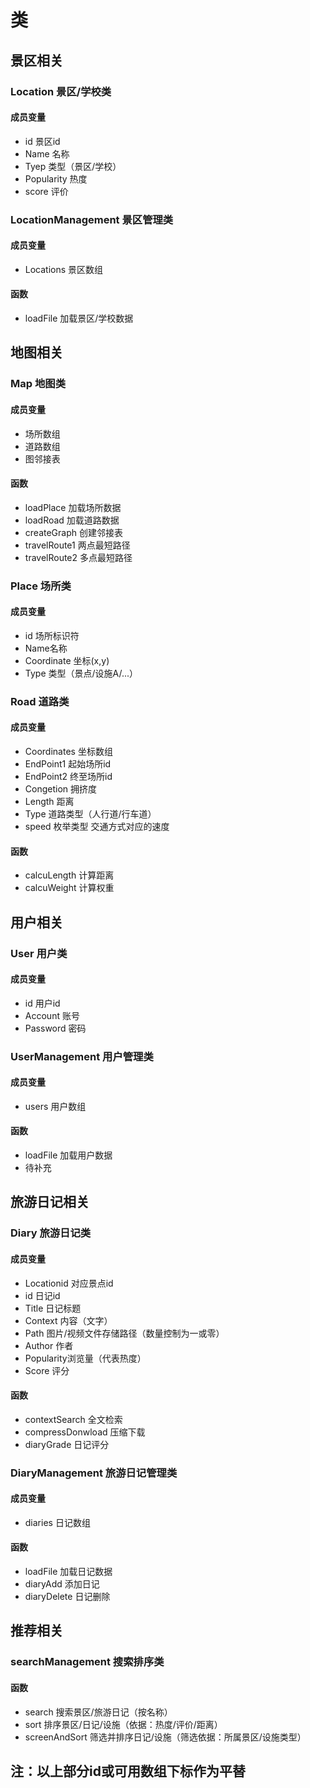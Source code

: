 # 类
## 景区相关
### Location 景区/学校类
#### 成员变量
- id 景区id
- Name 名称
- Tyep 类型（景区/学校）
- Popularity 热度
- score 评价
### LocationManagement 景区管理类
#### 成员变量
- Locations 景区数组
#### 函数
- loadFile 加载景区/学校数据
## 地图相关
### Map 地图类
#### 成员变量
- 场所数组
- 道路数组
- 图邻接表
#### 函数
- loadPlace 加载场所数据
- loadRoad 加载道路数据
- createGraph 创建邻接表
- travelRoute1 两点最短路径
- travelRoute2 多点最短路径
### Place 场所类
#### 成员变量
- id 场所标识符
- Name名称
- Coordinate 坐标(x,y)
- Type 类型（景点/设施A/...）
### Road 道路类
#### 成员变量
- Coordinates 坐标数组
- EndPoint1 起始场所id
- EndPoint2 终至场所id
- Congetion 拥挤度
- Length 距离
- Type 道路类型（人行道/行车道）
- speed 枚举类型 交通方式对应的速度
#### 函数
- calcuLength 计算距离
- calcuWeight 计算权重
## 用户相关
### User 用户类
#### 成员变量
- id 用户id
- Account 账号
- Password 密码
### UserManagement 用户管理类
#### 成员变量
- users 用户数组
#### 函数
- loadFile 加载用户数据
- 待补充
## 旅游日记相关
### Diary 旅游日记类
#### 成员变量
- Locationid 对应景点id
- id 日记id
- Title 日记标题
- Context 内容（文字） 
- Path 图片/视频文件存储路径（数量控制为一或零）
- Author 作者
- Popularity浏览量（代表热度）
- Score 评分
#### 函数
- contextSearch 全文检索
- compressDonwload 压缩下载
- diaryGrade 日记评分
### DiaryManagement 旅游日记管理类
#### 成员变量
- diaries 日记数组
#### 函数
- loadFile 加载日记数据
- diaryAdd 添加日记
- diaryDelete 日记删除
## 推荐相关
### searchManagement 搜索排序类
#### 函数
- search 搜索景区/旅游日记（按名称）
- sort 排序景区/日记/设施（依据：热度/评价/距离）
- screenAndSort 筛选并排序日记/设施（筛选依据：所属景区/设施类型）

## 注：以上部分id或可用数组下标作为平替
